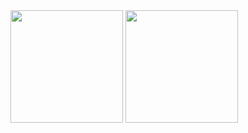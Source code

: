 
<!--
**mmdec/mmdec** is a ✨ _special_ ✨ repository because its `README.md` (this file) appears on your GitHub profile.

Here are some ideas to get you started:

- 🔭 I’m currently working on ...
- 🌱 I’m currently learning ...
- 👯 I’m looking to collaborate on ...
- 🤔 I’m looking for help with ...
- 💬 Ask me about ...
- 📫 How to reach me: ...
- 😄 Pronouns: ...
- ⚡ Fun fact: ...
-->

<div>
  <img height="180em"src="https://github-readme-stats.vercel.app/api?username=mmdec&show_icons=true&theme=tokyonight" /> 
  <img height="180em" src="https://github-readme-stats.vercel.app/api/top-langs/?username=mmdec&theme=tokyonight&layout=compact" />
 </div> 
